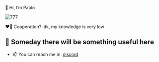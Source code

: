 👋 Hi, I’m Pablo


![777](https://github.com/user-attachments/assets/8fb3743b-a93d-45a4-a796-2aad0b568c2f)

❤️‍🔥 Cooperation? idk, my knowledge is very low

🪽 Someday there will be something useful here
------
- 📫 You can reach me in: [discord](https://discord.com/users/709811883162599546) 
